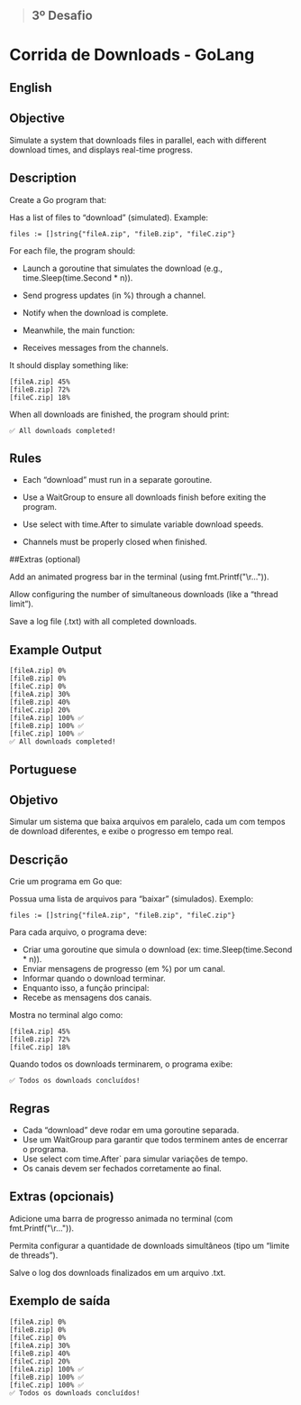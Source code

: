 > ## 3º Desafio
# Corrida de Downloads - GoLang

## English

## Objective

Simulate a system that downloads files in parallel, each with different download times, and displays real-time progress.

## Description

Create a Go program that:

Has a list of files to “download” (simulated).
Example:
```
files := []string{"fileA.zip", "fileB.zip", "fileC.zip"}
```

For each file, the program should:

- Launch a goroutine that simulates the download (e.g., time.Sleep(time.Second * n)).

- Send progress updates (in %) through a channel.

- Notify when the download is complete.

- Meanwhile, the main function:

- Receives messages from the channels.

It should display something like:
```
[fileA.zip] 45%
[fileB.zip] 72%
[fileC.zip] 18%
```

When all downloads are finished, the program should print:
```
✅ All downloads completed!
```
## Rules

- Each “download” must run in a separate goroutine.

- Use a WaitGroup to ensure all downloads finish before exiting the program.

- Use select with time.After to simulate variable download speeds.

- Channels must be properly closed when finished.

##Extras (optional)

Add an animated progress bar in the terminal (using fmt.Printf("\r...")).

Allow configuring the number of simultaneous downloads (like a “thread limit”).

Save a log file (.txt) with all completed downloads.

## Example Output
```
[fileA.zip] 0%
[fileB.zip] 0%
[fileC.zip] 0%
[fileA.zip] 30%
[fileB.zip] 40%
[fileC.zip] 20%
[fileA.zip] 100% ✅
[fileB.zip] 100% ✅
[fileC.zip] 100% ✅
✅ All downloads completed!
```


## Portuguese 
## Objetivo

Simular um sistema que baixa arquivos em paralelo, cada um com tempos de download diferentes, e exibe o progresso em tempo real.

## Descrição

Crie um programa em Go que:

Possua uma lista de arquivos para “baixar” (simulados).
Exemplo:

```
files := []string{"fileA.zip", "fileB.zip", "fileC.zip"}
```

Para cada arquivo, o programa deve:

- Criar uma goroutine que simula o download (ex: time.Sleep(time.Second * n)).
- Enviar mensagens de progresso (em %) por um canal.
- Informar quando o download terminar.
- Enquanto isso, a função principal:
- Recebe as mensagens dos canais.

Mostra no terminal algo como:
```
[fileA.zip] 45%
[fileB.zip] 72%
[fileC.zip] 18%
```

Quando todos os downloads terminarem, o programa exibe:
```
✅ Todos os downloads concluídos!
```
## Regras

- Cada “download” deve rodar em uma goroutine separada.
- Use um WaitGroup para garantir que todos terminem antes de encerrar o programa.
- Use select com time.After` para simular variações de tempo.
- Os canais devem ser fechados corretamente ao final.

## Extras (opcionais)

Adicione uma barra de progresso animada no terminal (com fmt.Printf("\r...")).

Permita configurar a quantidade de downloads simultâneos (tipo um “limite de threads”).

Salve o log dos downloads finalizados em um arquivo .txt.

## Exemplo de saída
```
[fileA.zip] 0%
[fileB.zip] 0%
[fileC.zip] 0%
[fileA.zip] 30%
[fileB.zip] 40%
[fileC.zip] 20%
[fileA.zip] 100% ✅
[fileB.zip] 100% ✅
[fileC.zip] 100% ✅
✅ Todos os downloads concluídos!
```
